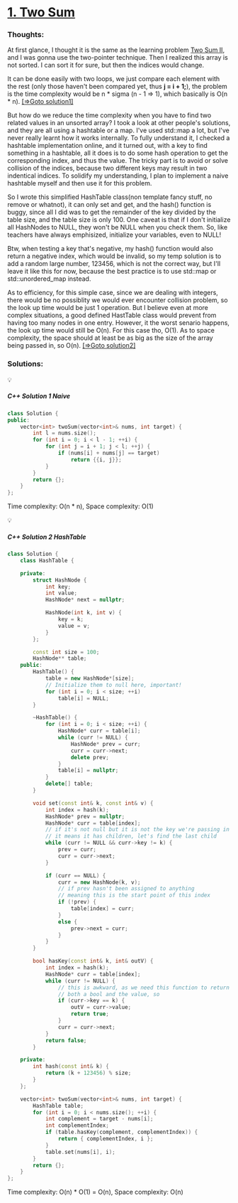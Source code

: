 # [1. Two Sum](https://leetcode.com/problems/two-sum/description/)

### Thoughts:

At first glance, I thought it is the same as the learning problem [Two Sum II](https://leetcode.com/explore/learn/card/array-and-string/205/array-two-pointer-technique/1153/), and I was gonna use the two-pointer technique. Then I realized this array is not sorted. I can sort it for sure, but then the indices would change.

It can be done easily with two loops, we just compare each element with the rest (only those haven't been compared yet, thus **j = i + 1;**), the problem is the time complexity would be n * sigma (n - 1 => 1), which basically is O(n * n). [[=>Goto solution1]](#c-solution-1-naive)

But how do we reduce the time complexity when you have to find two related values in an unsorted array? I took a look at other people's solutions, and they are all using a hashtable or a map. I've used std::map a lot, but I've never really learnt how it works internally. To fully understand it, I checked a hashtable implementation online, and it turned out, with a key to find something in a hashtable, all it does is to do some hash operation to get the corresponding index, and thus the value. The tricky part is to avoid or solve collision of the indices, because two different keys may result in two indentical indices. To solidify my understanding, I plan to implement a naive hashtable myself and then use it for this problem.

So I wrote this simplified HashTable class(non template fancy stuff, no remove or whatnot), it can only set and get, and the hash() function is buggy, since all I did was to get the remainder of the key divided by the table size, and the table size is only 100. One caveat is that if I don't initialize all HashNodes to NULL, they won't be NULL when you check them. So, like teachers have always emphisized, initialize your variables, even to NULL! 

Btw, when testing a key that's negative, my hash() function would also return a negative index, which would be invalid, so my temp solution is to add a random large number, 123456, which is not the correct way, but I'll leave it like this for now, because the best practice is to use std::map or std::unordered_map instead. 

As to efficiency, for this simple case, since we are dealing with integers, there would be no possiblity we would ever encounter collision problem, so the look up time would be just 1 operation. But I believe even at more complex situations, a good defined HastTable class would prevent from having too many nodes in one entry. However, it the worst senario happens, the look up time would still be O(n). For this case tho, O(1). As to space complexity, the space should at least be as big as the size of the array being passed in, so O(n). [[=>Goto solution2]](#c-solution-2-hashTable)


### Solutions:

:bulb:
##### C++ Solution 1 Naive

```C++
class Solution {
public:
    vector<int> twoSum(vector<int>& nums, int target) {
        int l = nums.size();
        for (int i = 0; i < l - 1; ++i) {
            for (int j = i + 1; j < l; ++j) {
                if (nums[i] + nums[j] == target)
                    return {{i, j}};
            }
        }
        return {};
    }
};
```
Time complexity: O(n * n), Space complexity: O(1)

:bulb:
##### C++ Solution 2 HashTable
```C++
class Solution {
    class HashTable {

    private:
        struct HashNode {
            int key;
            int value;
            HashNode* next = nullptr;

            HashNode(int k, int v) {
                key = k;
                value = v;
            }
        };

        const int size = 100;
        HashNode** table;
    public:
        HashTable() {
            table = new HashNode*[size];
            // Initialize them to null here, important!
            for (int i = 0; i < size; ++i)
                table[i] = NULL;
        }

        ~HashTable() {
            for (int i = 0; i < size; ++i) {
                HashNode* curr = table[i];
                while (curr != NULL) {
                    HashNode* prev = curr;
                    curr = curr->next;
                    delete prev;
                }
                table[i] = nullptr;
            }
            delete[] table;
        }

        void set(const int& k, const int& v) {
            int index = hash(k);
            HashNode* prev = nullptr;
            HashNode* curr = table[index];
            // if it's not null but it is not the key we're passing in
            // it means it has children, let's find the last child
            while (curr != NULL && curr->key != k) {
                prev = curr;
                curr = curr->next;
            }

            if (curr == NULL) {
                curr = new HashNode(k, v);
                // if prev hasn't been assigned to anything
                // meaning this is the start point of this index
                if (!prev) {
                    table[index] = curr;
                }
                else {
                    prev->next = curr;
                }
            }
        }

        bool hasKey(const int& k, int& outV) {
            int index = hash(k);
            HashNode* curr = table[index];
            while (curr != NULL) {
                // this is awkward, as we need this function to return 
                // both a bool and the value, so
                if (curr->key == k) {
                    outV = curr->value;
                    return true;
                }
                curr = curr->next;
            }
            return false;
        }

    private:
        int hash(const int& k) {
            return (k + 123456) % size;
        }
    };

    vector<int> twoSum(vector<int>& nums, int target) {
        HashTable table;
        for (int i = 0; i < nums.size(); ++i) {
            int complement = target - nums[i];
            int complementIndex;
            if (table.hasKey(complement, complementIndex)) {
                return { complementIndex, i };
            }
            table.set(nums[i], i);
        }
        return {};
    }
};
```
Time complexity: O(n) * O(1) = O(n), Space complexity: O(n)
